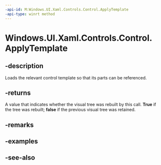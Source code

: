 ```yaml
---
-api-id: M:Windows.UI.Xaml.Controls.Control.ApplyTemplate
-api-type: winrt method
---
```


<!-- Method syntax
public bool ApplyTemplate()
-->

# Windows.UI.Xaml.Controls.Control.ApplyTemplate

## -description
Loads the relevant control template so that its parts can be referenced.



## -returns
A value that indicates whether the visual tree was rebuilt by this call. **True** if the tree was rebuilt; **false** if the previous visual tree was retained.

## -remarks

## -examples

## -see-also
